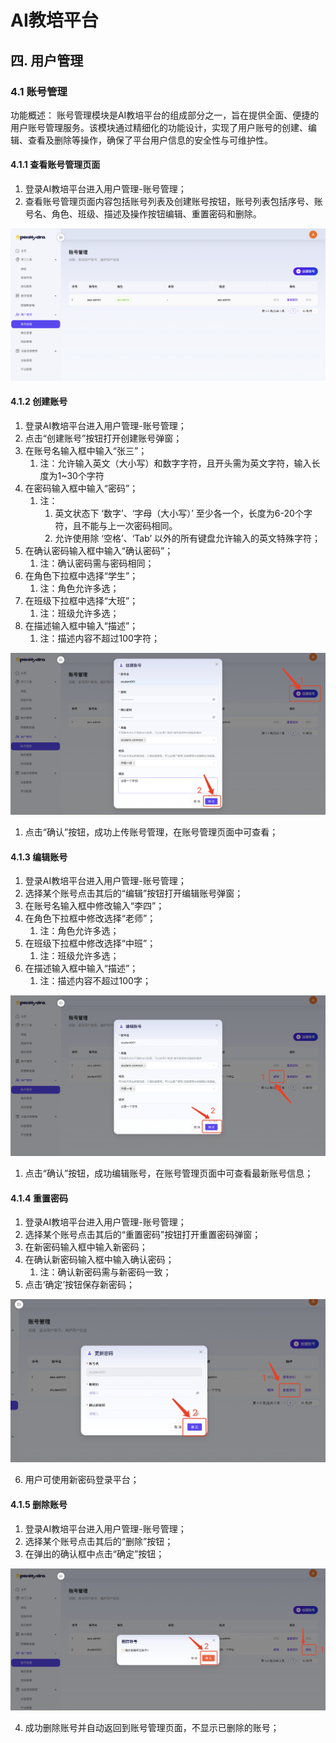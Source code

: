 # AI教培平台
## 四. 用户管理
### 4.1 账号管理
功能概述：
账号管理模块是AI教培平台的组成部分之一，旨在提供全面、便捷的用户账号管理服务。该模块通过精细化的功能设计，实现了用户账号的创建、编辑、查看及删除等操作，确保了平台用户信息的安全性与可维护性。

#### 4.1.1 查看账号管理页面
1. 登录AI教培平台进入用户管理-账号管理；
2. 查看账号管理页面内容包括账号列表及创建账号按钮，账号列表包括序号、账号名、角色、班级、描述及操作按钮编辑、重置密码和删除。

![查看账户管理页面](06-04user/06-04-01account/06-04-01-01accountview.png)

#### 4.1.2 创建账号
1. 登录AI教培平台进入用户管理-账号管理；
2. 点击“创建账号”按钮打开创建账号弹窗；
3. 在账号名输入框中输入“张三”；
   1. 注：允许输入英文（大小写）和数字字符，且开头需为英文字符，输入长度为1~30个字符
4. 在密码输入框中输入“密码”；
   1. 注：
      1. 英文状态下 ‘数字’、‘字母（大小写）’ 至少各一个，长度为6-20个字符，且不能与上一次密码相同。
      2. 允许使用除 ‘空格’、‘Tab’ 以外的所有键盘允许输入的英文特殊字符；
5. 在确认密码输入框中输入“确认密码”；
   1. 注：确认密码需与密码相同；
6. 在角色下拉框中选择“学生”；
   1. 注：角色允许多选；
7. 在班级下拉框中选择“大班”；
   1. 注：班级允许多选；
8. 在描述输入框中输入“描述”；
   1. 注：描述内容不超过100字符；

![创建账号](06-04user/06-04-01account/06-04-01-02createaccount.png)

1.  点击“确认”按钮，成功上传账号管理，在账号管理页面中可查看；
   
#### 4.1.3 编辑账号
1. 登录AI教培平台进入用户管理-账号管理；
2. 选择某个账号点击其后的“编辑”按钮打开编辑账号弹窗；
3. 在账号名输入框中修改输入“李四”；
4. 在角色下拉框中修改选择“老师”；
   1. 注：角色允许多选；
7. 在班级下拉框中修改选择“中班”；
   1. 注：班级允许多选；
5. 在描述输入框中输入“描述”；
   1. 注：描述内容不超过100字；

![编辑账号](06-04user/06-04-01account/06-04-01-03editaccount.png)

1.  点击“确认”按钮，成功编辑账号，在账号管理页面中可查看最新账号信息；

#### 4.1.4 重置密码
1. 登录AI教培平台进入用户管理-账号管理；
2. 选择某个账号点击其后的“重置密码”按钮打开重置密码弹窗；
3. 在新密码输入框中输入新密码；
4. 在确认新密码输入框中输入确认密码；
   1. 注：确认新密码需与新密码一致；
5. 点击‘确定’按钮保存新密码；

![重置密码](06-04user/06-04-01account/06-04-01-04resetpassword.png)

6. 用户可使用新密码登录平台；

#### 4.1.5 删除账号
1. 登录AI教培平台进入用户管理-账号管理；
2. 选择某个账号点击其后的“删除”按钮；
3. 在弹出的确认框中点击“确定”按钮；

![重置密码](06-04user/06-04-01account/06-04-01-05deleteaccount.png)

4. 成功删除账号并自动返回到账号管理页面，不显示已删除的账号；